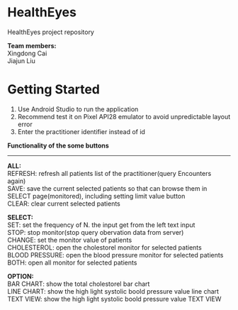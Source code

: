 # HealthEyes

HealthEyes project repository

**Team members:**<br>
Xingdong Cai<br>
Jiajun Liu

# **Getting Started**
1. Use Android Studio to run the application<br>
2. Recommend test it on Pixel API28 emulator to avoid unpredictable layout error<br>
3. Enter the practitioner identifier instead of id<br>

**Functionality of the some buttons**<hr>

**ALL:**<br>
REFRESH: refresh all patients list of the practitioner(query Encounters again)<br>
SAVE: save the current selected patients so that can browse them in SELECT page(monitored), including setting limit value button<br>
CLEAR: clear current selected patients<br>

**SELECT:**<br>
SET: set the frequency of N. the input get from the left text input<br>
STOP: stop monitor(stop query obervation data from server)<br>
CHANGE: set the monitor value of patients<br>
CHOLESTEROL: open the  cholestorel monitor for selected patients <br>
BLOOD PRESSURE: open the blood pressure monitor for selected patients<br>
BOTH: open all monitor for selected patients<br>

**OPTION:**<br>
BAR CHART: show the total cholestorel bar chart<br>
LINE CHART: show the high light systolic boold pressure value line chart<br>
TEXT VIEW: show the  high light systolic boold pressure value TEXT VIEW<br>
